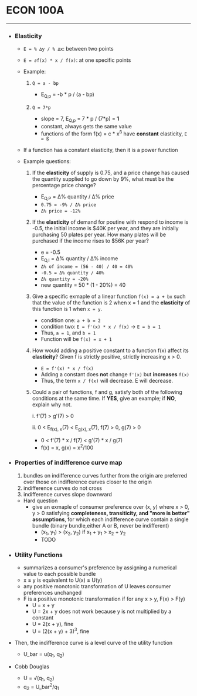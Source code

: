 # ECON 100A
---
- ### Elasticity
  - `E = % ∆y / % ∆x`: between two points
  - `E = ∂f(x) * x / f(x)`: at one specific points
  - Example:
    1. `Q = a - bp` 
       - E<sub>Q,p</sub> = -b * p / (a - bp)

    2. `Q = 7*p`
       - slope = 7, E<sub>Q,p</sub> = 7 * p / (7*p) = **1**
       - constant, always gets the same value
       - functions of the form f(x) = c * x<sup>ß</sup> have **constant** elasticity, `E = ß`

  - If a function has a constant elasticity, then it is a power function
  - Example questions:
     1. If the **elasticity** of supply is 0.75, and a price change has caused the quantity supplied to go down by 9%, what must be the percentage price change?
        - E<sub>Q,P</sub> = Δ% quantity / Δ% price
        - `0.75 = -9% / Δ% price`
        - `Δ% price = -12%`
        
     2. If the **elasticity** of demand for poutine with respond to income is -0.5, the initial income is $40K per year, and they are initially purchasing 50 plates per year. How many plates will be purchased if the income rises to $56K per year?
        - e = -0.5
        - E<sub>Q,I</sub> = Δ% quantity / Δ% income
        - `Δ% of income = (56 - 40) / 40 = 40%`
        - `-0.5 = Δ% quantity / 40%`
        - `Δ% quantity = -20%`
        - new quantity = 50 * (1 - 20%) = 40
     
     3. Give a specific exmaple of a linear function `f(x) = a + bx` such that the value of the function is 2 when x = 1 and the **elasticity** of this function is 1 when `x = y`.
        - condition one: `a + b = 2`
        - condition two: `E = f'(x) * x / f(x)` → `E = b = 1`
        - Thus, `a = 1`, and `b = 1`
        - Function will be `f(x) = x + 1`
      
     4. How would adding a positive constant to a function f(x) affect its **elasticity**? Given f is strictly positive, strictly increasing x > 0.
        - `E = f'(x) * x / f(x)`
        - Adding a constant does **not** change `f'(x)` but **increases** `f(x)`
        - Thus, the term `x / f(x)` will decrease. E will decrease.
     
     5. Could a pair of functions, f and g, satisfy both of the following conditions at the same time. If **YES**, give an example; if **NO**, explain why not.
        
        i. f'(7) > g'(7) > 0

        ii. 0 < E<sub>f(x), x</sub>(7) < E<sub>g(x), x</sub>(7), f(7) > 0, g(7) > 0
        
        - 0 < f'(7) * x / f(7) < g'(7) * x / g(7)
        - f(x) = x, g(x) = x<sup>2</sup>/100

- ### Properties of indifference curve map
  1. bundles on indifference curves further from the origin are preferred over those on indifference curves closer to the origin
  2. indifference curves do not cross
  3. indifference curves slope downward
  - Hard question
    - give an exmaple of consumer preference over (x, y) where x > 0, y > 0 satisfying **completeness, transiticity, and "more is better" assumptions**, for which each indifference curve contain a single bundle (binary bundle,either A or B, never be indifferent)
      - (x<sub>1</sub>, y<sub>1</sub>) > (x<sub>2</sub>, y<sub>2</sub>) if x<sub>1</sub> + y<sub>1</sub> > x<sub>2</sub> + y<sub>2</sub>
      - TODO

- ### Utility Functions
  - summarizes a consumer's preference by assigning a numerical value to each possible bundle
  - x ≥ y is equivalent to U(x) ≥ U(y)
  - any positive monotonic transformation of U leaves consumer preferences unchanged
  - F is a positive monotonic transformation if for any x > y, F(x) > F(y)
    - U = x + y
    - U = 2x + y does not work because y is not multiplied by a constant
    - U = 2(x + y), fine
    - U = (2(x + y) + 3)<sup>3</sup>, fine

- Then, the indifference curve is a level curve of the utility function
  - U_bar = u(q<sub>1</sub>, q<sub>2</sub>)

- Cobb Douglas 
  - U = √(q<sub>1</sub>, q<sub>2</sub>)
  - q<sub>2</sub> = U_bar<sup>2</sup>/q<sub>1</sub>
